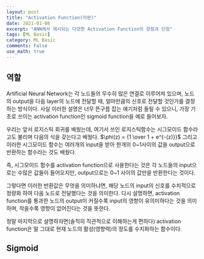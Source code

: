 ```yaml
---
layout: post
title: "Activation Function(미완)"
date: 2021-01-06
excerpt: "ANN에서 제시되는 다양한 Activation Function의 장점과 단점"
tags: [ML Basic]
category: ML Basic
comments: False
use_math: true
---
```


## 역할
Artificial Neural Network는 각 노드들의 무수히 많은 연결로 이루어져 있으며, 노드의 output을 다음 layer의 노드에 전달할 때, 얼마만큼의 신호로 전달할 것인가를 결정하는 방식이다.
사실 이러한 설명은 너무 뜬구름 잡는 얘기처럼 들릴 수 있으니, 가장 기초로 쓰이는 activation function인 sigmoid function을 예로 들어보자.

우리는 앞서 로지스틱 회귀를 배웠는데, 여기서 쓰인 로지스틱함수는 시그모이드 함수라고도 불리며 다음의 식을 갖는다고 배웠다. $\phi(z) = {1 \over 1 + e^{-(z)}}$ 
그리고 이러한 시그모이드 함수는 여러개의 input을 받아 한개의 0~1사이의 값을 output으로 반환하는 함수라는 것도 배웠다.

즉, 시그모이드 함수를 activation function으로 사용한다는 것은 각 노드들의 input으로는 수많은 값들이 들어오지만, output으로는 0~1 사이의 값만을 반환한다는 것이다.

그렇다면 이러한 반환값은 무엇을 의미하냐면, 해당 노드의 input의 신호를 수치적으로 정량화 하여 다음 노드로 전달했다는 것을 의미한다.
다시 설명하면, activation function를 통과한 노드의 output이 커질수록 input의 영향이 유의미하다는 것을 의미하며, 작을수록 영향이 없어진다는 것을 뜻한다.

정말 마지막으로 설명하자면(솔직히 직관적으로 이해하는게 편하다) activation function은 말 그대로 현재 노드의 활성(영향력)의 정도를 수치화하는 함수이다.

## Sigmoid
